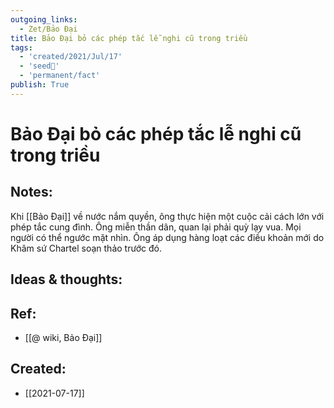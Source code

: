 ```yaml
---
outgoing_links:
  - Zet/Bảo Đại
title: Bảo Đại bỏ các phép tắc lễ nghi cũ trong triều
tags:
  - 'created/2021/Jul/17'
  - 'seed🥜'
  - 'permanent/fact'
publish: True
---
```

# Bảo Đại bỏ các phép tắc lễ nghi cũ trong triều

## Notes:
Khi [[Bảo Đại]] về nước nắm quyền, ông thực hiện một cuộc cải cách lớn với phép tắc cung đình. Ông miễn thần dân, quan lại phải quỳ lạy vua. Mọi người có thể ngước mặt nhìn. Ông áp dụng hàng loạt các điều khoản mới do Khâm sứ Chartel soạn thảo trước đó.

## Ideas & thoughts:

## Ref:
- [[@ wiki, Bảo Đại]]
## Created:
- [[2021-07-17]]
